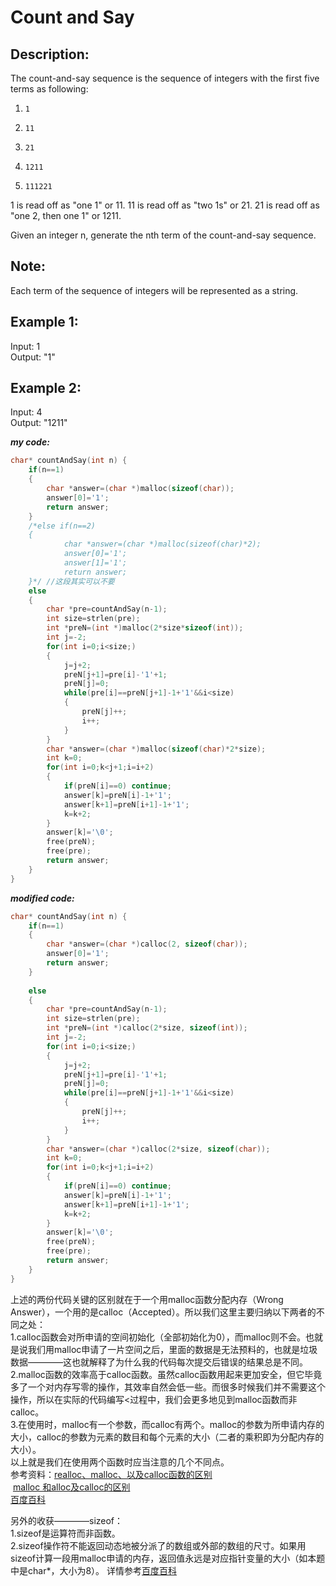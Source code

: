 Count and Say
============
Description:
----------------
The count-and-say sequence is the sequence of integers with the first five terms as following:

1.     1
2.     11
3.     21
4.     1211
5.     111221

1 is read off as "one 1" or 11.
11 is read off as "two 1s" or 21.
21 is read off as "one 2, then one 1" or 1211.

Given an integer n, generate the nth term of the count-and-say sequence.

Note:
--------------
Each term of the sequence of integers will be represented as a string. 

Example 1:
----------
Input: 1<br>
Output: "1"<br>

Example 2:
------------
Input: 4<br>
Output: "1211"<br>


***my code:***
```c
char* countAndSay(int n) {
    if(n==1)
    {
        char *answer=(char *)malloc(sizeof(char));
        answer[0]='1';
        return answer;
    }
    /*else if(n==2)
    {
            char *answer=(char *)malloc(sizeof(char)*2);
            answer[0]='1';
            answer[1]='1';
            return answer;
    }*/ //这段其实可以不要
    else
    {
        char *pre=countAndSay(n-1);
        int size=strlen(pre);
        int *preN=(int *)malloc(2*size*sizeof(int));
        int j=-2;
        for(int i=0;i<size;)
        {
            j=j+2;
            preN[j+1]=pre[i]-'1'+1;
            preN[j]=0;
            while(pre[i]==preN[j+1]-1+'1'&&i<size)
            {
                preN[j]++;
                i++;
            }
        }
        char *answer=(char *)malloc(sizeof(char)*2*size);
        int k=0;
        for(int i=0;k<j+1;i=i+2)
        {
            if(preN[i]==0) continue;
            answer[k]=preN[i]-1+'1';
            answer[k+1]=preN[i+1]-1+'1';
            k=k+2;
        }
        answer[k]='\0';
        free(preN);
        free(pre);
        return answer;
    }
}

```

***modified code:***
```c
char* countAndSay(int n) {
    if(n==1)
    {
        char *answer=(char *)calloc(2, sizeof(char));
        answer[0]='1';
        return answer;
    }
    
    else
    {
        char *pre=countAndSay(n-1);
        int size=strlen(pre);
        int *preN=(int *)calloc(2*size, sizeof(int));
        int j=-2;
        for(int i=0;i<size;)
        {
            j=j+2;
            preN[j+1]=pre[i]-'1'+1;
            preN[j]=0;
            while(pre[i]==preN[j+1]-1+'1'&&i<size)
            {
                preN[j]++;
                i++;
            }
        }
        char *answer=(char *)calloc(2*size, sizeof(char));
        int k=0;
        for(int i=0;k<j+1;i=i+2)
        {
            if(preN[i]==0) continue;
            answer[k]=preN[i]-1+'1';
            answer[k+1]=preN[i+1]-1+'1';
            k=k+2;
        }
        answer[k]='\0';
        free(preN);
        free(pre);
        return answer;
    }
}
```
上述的两份代码关键的区别就在于一个用malloc函数分配内存（Wrong Answer），一个用的是calloc（Accepted）。所以我们这里主要归纳以下两者的不同之处：<br>
1.calloc函数会对所申请的空间初始化（全部初始化为0），而malloc则不会。也就是说我们用malloc申请了一片空间之后，里面的数据是无法预料的，也就是垃圾数据————这也就解释了为什么我的代码每次提交后错误的结果总是不同。<br>
2.malloc函数的效率高于calloc函数。虽然calloc函数用起来更加安全，但它毕竟多了一个对内存写零的操作，其效率自然会低一些。而很多时候我们并不需要这个操作，所以在实际的代码编写<过程中，我们会更多地见到malloc函数而非calloc。<br>
3.在使用时，malloc有一个参数，而calloc有两个。malloc的参数为所申请内存的大小，calloc的参数为元素的数目和每个元素的大小（二者的乘积即为分配内存的大小）。<br>
以上就是我们在使用两个函数时应当注意的几个不同点。<br>
参考资料：[realloc、malloc、以及calloc函数的区别](http://blog.csdn.net/u014170207/article/details/53126340)<br>
         [malloc 和alloc及calloc的区别](http://blog.csdn.net/woxincd/article/details/8279775)<br>
         [百度百科](https://baike.baidu.com/item/calloc/10931444?fr=aladdin)<br>
         
另外的收获————sizeof：<br>
1.sizeof是运算符而非函数。<br>
2.sizeof操作符不能返回动态地被分派了的数组或外部的数组的尺寸。如果用sizeof计算一段用malloc申请的内存，返回值永远是对应指针变量的大小（如本题中是char\*，大小为8）。
详情参考[百度百科](https://baike.baidu.com/item/sizeof#2)
